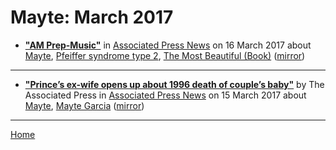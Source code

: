 # Mayte: March 2017

 - [**"AM Prep-Music"**](https://www.apnews.com/00a854bad6dc4bea836dcf16182e0978) in [Associated Press News](https://www.apnews.com/) on 16 March 2017 about [Mayte](../../topics/mayte/index.md), [Pfeiffer syndrome type 2](../../topics/pfeiffer-syndrome-type-2/index.md), [The Most Beautiful (Book)](../../topics/book/the-most-beautiful/index.md) ([mirror](https://web.archive.org/web/*/https://www.apnews.com/00a854bad6dc4bea836dcf16182e0978))

----

 - [**"Prince’s ex-wife opens up about 1996 death of couple’s baby"**](https://www.apnews.com/4353bb4317364ba9b544c3363334fe4b) by The Associated Press in [Associated Press News](https://www.apnews.com/) on 15 March 2017 about [Mayte](../../topics/mayte/index.md), [Mayte Garcia](../../topics/mayte-garcia/index.md) ([mirror](https://web.archive.org/web/*/https://www.apnews.com/4353bb4317364ba9b544c3363334fe4b))

----

[Home](./)
